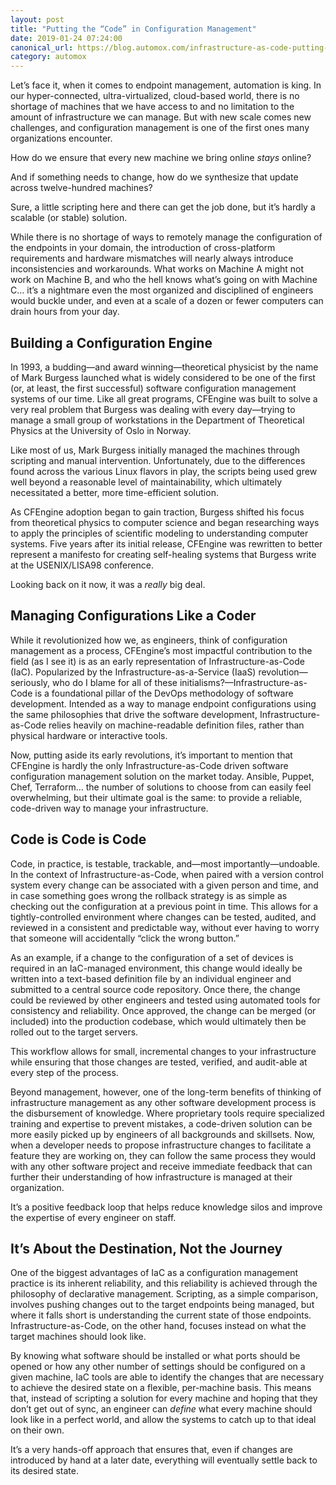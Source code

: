 ```yaml
---
layout: post
title: "Putting the “Code” in Configuration Management"
date: 2019-01-24 07:24:00
canonical_url: https://blog.automox.com/infrastructure-as-code-putting-the-code-in-configuration-management
category: automox
---
```


Let’s face it, when it comes to endpoint management, automation is king. In our hyper-connected, ultra-virtualized, cloud-based world, there is no shortage of machines that we have access to and no limitation to the amount of infrastructure we can manage. But with new scale comes new challenges, and configuration management is one of the first ones many organizations encounter.

How do we ensure that every new machine we bring online *stays* online?

And if something needs to change, how do we synthesize that update across twelve-hundred machines?

Sure, a little scripting here and there can get the job done, but it’s hardly a scalable (or stable) solution.

While there is no shortage of ways to remotely manage the configuration of the endpoints in your domain, the introduction of cross-platform requirements and hardware mismatches will nearly always introduce inconsistencies and workarounds. What works on Machine A might not work on Machine B, and who the hell knows what’s going on with Machine C… it’s a nightmare even the most organized and disciplined of engineers would buckle under, and even at a scale of a dozen or fewer computers can drain hours from your day.

## Building a Configuration Engine

In 1993, a budding—and award winning—theoretical physicist by the name of Mark Burgess launched what is widely considered to be one of the first (or, at least, the first successful) software configuration management systems of our time. Like all great programs, CFEngine was built to solve a very real problem that Burgess was dealing with every day—trying to manage a small group of workstations in the Department of Theoretical Physics at the University of Oslo in Norway.

Like most of us, Mark Burgess initially managed the machines through scripting and manual intervention. Unfortunately, due to the differences found across the various Linux flavors in play, the scripts being used grew well beyond a reasonable level of maintainability, which ultimately necessitated a better, more time-efficient solution.

As CFEngine adoption began to gain traction, Burgess shifted his focus from theoretical physics to computer science and began researching ways to apply the principles of scientific modeling to understanding computer systems. Five years after its initial release, CFEngine was rewritten to better represent a manifesto for creating self-healing systems that Burgess write at the USENIX/LISA98 conference.

Looking back on it now, it was a *really* big deal.

## Managing Configurations Like a Coder

While it revolutionized how we, as engineers, think of configuration management as a process, CFEngine’s most impactful contribution to the field (as I see it) is as an early representation of Infrastructure-as-Code (IaC). Popularized by the Infrastructure-as-a-Service (IaaS) revolution—seriously, who do I blame for all of these initialisms?—Infrastructure-as-Code is a foundational pillar of the DevOps methodology of software development. Intended as a way to manage endpoint configurations using the same philosophies that drive the software development, Infrastructure-as-Code relies heavily on machine-readable definition files, rather than physical hardware or interactive tools.

Now, putting aside its early revolutions, it’s important to mention that CFEngine is hardly the only Infrastructure-as-Code driven software configuration management solution on the market today. Ansible, Puppet, Chef, Terraform… the number of solutions to choose from can easily feel overwhelming, but their ultimate goal is the same: to provide a reliable, code-driven way to manage your infrastructure.

## Code is Code is Code

Code, in practice, is testable, trackable, and—most importantly—undoable. In the context of Infrastructure-as-Code, when paired with a version control system every change can be associated with a given person and time, and in case something goes wrong the rollback strategy is as simple as checking out the configuration at a previous point in time. This allows for a tightly-controlled environment where changes can be tested, audited, and reviewed in a consistent and predictable way, without ever having to worry that someone will accidentally “click the wrong button.”

As an example, if a change to the configuration of a set of devices is required in an IaC-managed environment, this change would ideally be written into a text-based definition file by an individual engineer and submitted to a central source code repository. Once there, the change could be reviewed by other engineers and tested using automated tools for consistency and reliability. Once approved, the change can be merged (or included) into the production codebase, which would ultimately then be rolled out to the target servers.

This workflow allows for small, incremental changes to your infrastructure while ensuring that those changes are tested, verified, and audit-able at every step of the process.

Beyond management, however, one of the long-term benefits of thinking of infrastructure management as any other software development process is the disbursement of knowledge. Where proprietary tools require specialized training and expertise to prevent mistakes, a code-driven solution can be more easily picked up by engineers of all backgrounds and skillsets. Now, when a developer needs to propose infrastructure changes to facilitate a feature they are working on, they can follow the same process they would with any other software project and receive immediate feedback that can further their understanding of how infrastructure is managed at their organization.

It’s a positive feedback loop that helps reduce knowledge silos and improve the expertise of every engineer on staff.

## It’s About the Destination, Not the Journey

One of the biggest advantages of IaC as a configuration management practice is its inherent reliability, and this reliability is achieved through the philosophy of declarative management. Scripting, as a simple comparison, involves pushing changes out to the target endpoints being managed, but where it falls short is understanding the current state of those endpoints. Infrastructure-as-Code, on the other hand, focuses instead on what the target machines should look like.

By knowing what software should be installed or what ports should be opened or how any other number of settings should be configured on a given machine, IaC tools are able to identify the changes that are necessary to achieve the desired state on a flexible, per-machine basis. This means that, instead of scripting a solution for every machine and hoping that they don’t get out of sync, an engineer can *define* what every machine should look like in a perfect world, and allow the systems to catch up to that ideal on their own.

It’s a very hands-off approach that ensures that, even if changes are introduced by hand at a later date, everything will eventually settle back to its desired state.